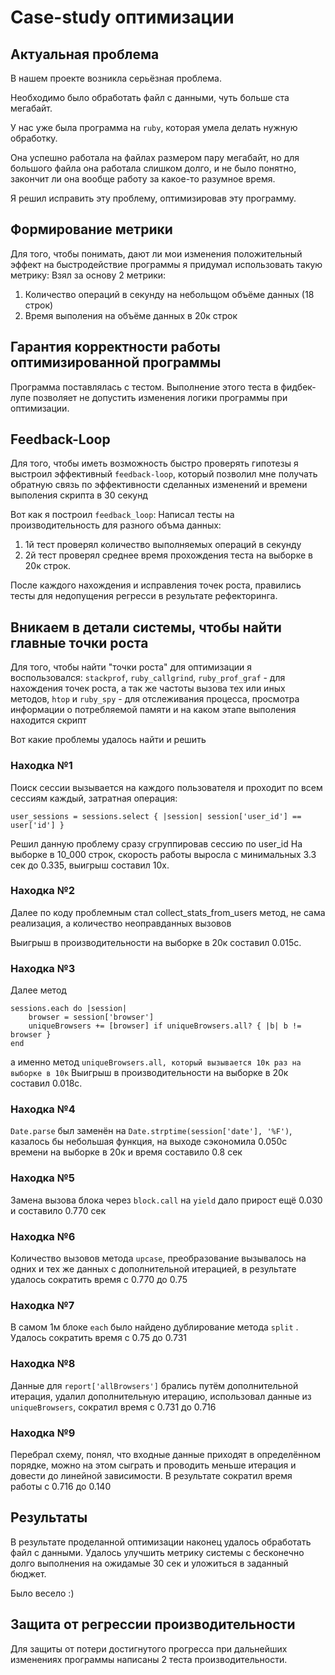 # Case-study оптимизации

## Актуальная проблема
В нашем проекте возникла серьёзная проблема.

Необходимо было обработать файл с данными, чуть больше ста мегабайт.

У нас уже была программа на `ruby`, которая умела делать нужную обработку.

Она успешно работала на файлах размером пару мегабайт, но для большого файла она работала слишком долго, и не было понятно, закончит ли она вообще работу за какое-то разумное время.

Я решил исправить эту проблему, оптимизировав эту программу.

## Формирование метрики
Для того, чтобы понимать, дают ли мои изменения положительный эффект на быстродействие программы я придумал использовать такую метрику: Взял за основу 2 метрики:
1. Количество операций в секунду на небольщом объёме данных (18 строк)
2. Время выполения на объёме данных в 20к строк

## Гарантия корректности работы оптимизированной программы
Программа поставлялась с тестом. Выполнение этого теста в фидбек-лупе позволяет не допустить изменения логики программы при оптимизации.

## Feedback-Loop
Для того, чтобы иметь возможность быстро проверять гипотезы я выстроил эффективный `feedback-loop`, который позволил мне получать обратную связь по эффективности сделанных изменений и времени выполения скрипта в 30 секунд

Вот как я построил `feedback_loop`: Написал тесты на производительность для разного объма данных:
1. 1й тест проверял количество выполняемых операций в секунду
2. 2й тест проверял среднее время прохождения теста на выборке в 20к строк.

После каждого нахождения и исправления точек роста, правились  тесты для недопущения регресси в результате рефекторинга.

## Вникаем в детали системы, чтобы найти главные точки роста
Для того, чтобы найти "точки роста" для оптимизации я воспользовался: `stackprof`, `ruby_callgrind`, `ruby_prof_graf` - для нахождения точек роста, а так же частоты вызова тех или иных методов, `htop` и `ruby_spy` - для отслеживания процесса, просмотра информации о потребляемой памяти и на каком этапе выполения находится скрипт

Вот какие проблемы удалось найти и решить

### Находка №1
Поиск сессии вызывается на каждого пользователя и проходит по всем сессиям каждый, затратная операция:
```
user_sessions = sessions.select { |session| session['user_id'] == user['id'] }
```

Решил данную проблему сразу сгруппировав сессию по user_id
На выборке в 10_000 строк, скорость работы выросла с минимальных 3.3 сек до 0.335, выигрыш составил 10х.

### Находка №2
Далее по коду проблемным стал collect_stats_from_users метод, не сама реализация, а количество неоправданных вызовов

Выигрыш в производительности на выборке в 20к составил 0.015с.

### Находка №3
Далее метод
```
sessions.each do |session|
    browser = session['browser']
    uniqueBrowsers += [browser] if uniqueBrowsers.all? { |b| b != browser }
end
```
а именно метод `uniqueBrowsers.all, который вызывается 10к раз на выборке в 10к`
Выигрыш в производительности на выборке в 20к составил 0.018с.

### Находка №4
`Date.parse` был заменён на `Date.strptime(session['date'], '%F')`, казалось бы небольшая функция, на выходе сэкономила 0.050c времени на выборке в 20к и время составило 0.8 сек

### Находка №5
Замена вызова блока через `block.call` на `yield` дало прирост ещё 0.030 и составило 0.770 сек

### Находка №6
Количество вызовов метода `upcase`, преобразование вызывалось на одних и тех же данных c дополнительной итерацией, в результате удалось сократить время с 0.770 до 0.75

### Находка №7
В самом 1м блоке `each` было найдено дублирование метода `split` . Удалось сократить время с 0.75 до 0.731

### Находка №8
Данные для `report['allBrowsers']` брались путём дополнительной итерация, удалил дополнительную итерацию, использовал данные из `uniqueBrowsers`, сократил время c 0.731 до 0.716

### Находка №9
Перебрал схему, понял, что входные данные приходят в определённом порядке, можно на этом сыграть и проводить меньше итерация и довести до линейной зависимости. В результате сократил время работы с 0.716 до 0.140


## Результаты
В результате проделанной оптимизации наконец удалось обработать файл с данными.
Удалось улучшить метрику системы с бесконечно долго выполнения на ожидамые 30 сек и уложиться в заданный бюджет.

Было весело :)

## Защита от регрессии производительности
Для защиты от потери достигнутого прогресса при дальнейших изменениях программы написаны 2 теста производительности.
